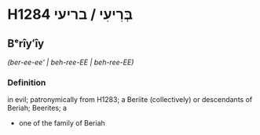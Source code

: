 # H1284 בְּרִיעִי / בריעי

## Bᵉrîyʻîy

_(ber-ee-ee' | beh-ree-EE | beh-ree-EE)_

### Definition

in evil; patronymically from H1283; a Beriite (collectively) or descendants of Beriah; Beerites; a

- one of the family of Beriah
